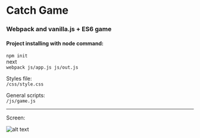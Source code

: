 # Catch Game  
  
### Webpack and vanilla.js + ES6 game 
  
#### Project installing with node command:  
```npm init```  
next  
```webpack js/app.js js/out.js```  
  
  
Styles file:  
```/css/style.css```  
  
  
General scripts:  
```/js/game.js```  
  
  
---  
Screen:  
  
![alt text](./PrtSc/printscreen.png "play flow")  
  
  
